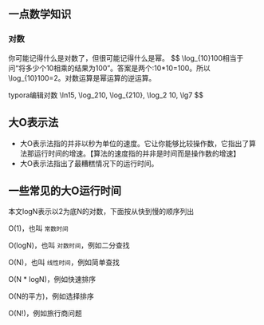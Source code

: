 ## 一点数学知识

### 对数

你可能记得什么是对数了，但很可能记得什么是幂。
$$
\log_{10}100相当于问“将多少个10相乘的结果为100”。答案是两个:10*10=100。所以\log_{10}100=2。对数运算是幂运算的逆运算。

typora编辑对数
\ln15,
\log_210,
\log_{210},
\log_2 10,
\lg7
$$

## 大O表示法

- 大O表示法指的并非以秒为单位的速度。它让你能够比较操作数，它指出了算法那运行时间的增速。【算法的速度指的并非是时间而是操作数的增速】
- 大O表示法指出了最糟糕情况下的运行时间。

## 一些常见的大O运行时间

本文logN表示以2为底N的对数，下面按从快到慢的顺序列出

O(1)，也叫 `常数时间`

O(logN)，也叫 `对数时间`，例如二分查找

O(N)，也叫 `线性时间`，例如简单查找

O(N * logN)，例如快速排序

O(N的平方)，例如选择排序

O(N!)，例如旅行商问题